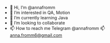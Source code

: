 - 👋 Hi, I’m @annafromm
- 👀 I’m interested in QA, Motion
- 🌱 I’m currently learning Java
- 💞️ I’m looking to collaborate
- 📫 How to reach me Telegram @annafromm  📫 anna.fromm6@gmail.com

<!---
annafromm/annafromm is a ✨ special ✨ repository because its `README.md` (this file) appears on your GitHub profile.
You can click the Preview link to take a look at your changes.
--->
